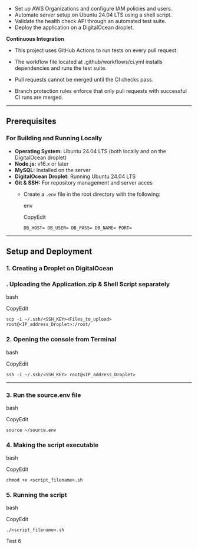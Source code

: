 - Set up AWS Organizations and configure IAM policies and users.
- Automate server setup on Ubuntu 24.04 LTS using a shell script.
- Validate the health check API through an automated test suite.
- Deploy the application on a DigitalOcean droplet.

**Continuous Integration**

- This project uses GitHub Actions to run tests on every pull request:

- The workflow file located at .github/workflows/ci.yml installs dependencies and runs the test suite.
- Pull requests cannot be merged until the CI checks pass.
- Branch protection rules enforce that only pull requests with successful CI runs are merged.

* * * * *

**Prerequisites**
-----------------

### **For Building and Running Locally**

- **Operating System:** Ubuntu 24.04 LTS (both locally and on the DigitalOcean droplet)
- **Node.js:** v16.x or later
- **MySQL:** Installed on the server
- **DigitalOcean Droplet:** Running Ubuntu 24.04 LTS
- **Git & SSH:** For repository management and server acces
    -   Create a `.env` file in the root directory with the following:

        env

        CopyEdit

        `DB_HOST=
        DB_USER=
        DB_PASS=
        DB_NAME=
        PORT=`

* * * * *

**Setup and Deployment**
------------------------

### **1\. Creating a Droplet on DigitalOcean**

### **\. Uploading the Application.zip & Shell Script separately**

bash

CopyEdit

`scp -i ~/.ssh/<SSH_KEY><Files_to_upload> root@<IP_address_Droplet>:/root/`

### **2\. Opening the console from Terminal**

bash

CopyEdit

`ssh -i ~/.ssh/<SSH_KEY> root@<IP_address_Droplet>`

* * * * *

### **3\. Run the source.env file**

bash

CopyEdit

`source ~/source.env`

### **4\. Making the script executable**

bash

CopyEdit

`chmod +x <script_filename>.sh`

### **5\. Running the script**

bash

CopyEdit

`./<script_filename>.sh`

Test 6